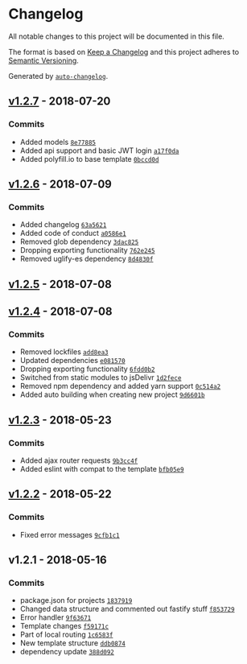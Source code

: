 # Changelog

All notable changes to this project will be documented in this file.

The format is based on [Keep a Changelog](http://keepachangelog.com/en/1.0.0/)
and this project adheres to [Semantic Versioning](http://semver.org/spec/v2.0.0.html).

Generated by [`auto-changelog`](https://github.com/CookPete/auto-changelog).

## [v1.2.7](https://github.com/wafferjs/waffer-cli/compare/v1.2.6...v1.2.7) - 2018-07-20

### Commits

- Added models [`8e77885`](https://github.com/wafferjs/waffer-cli/commit/8e7788574d3eb6770150c9a39768c978333d68ac)
- Added api support and basic JWT login [`a17f0da`](https://github.com/wafferjs/waffer-cli/commit/a17f0da4b5edf7357f072d4f87ba197437dc0f06)
- Added polyfill.io to base template [`0bccd0d`](https://github.com/wafferjs/waffer-cli/commit/0bccd0d438735959de563c8d04d6436b30bafe5a)

## [v1.2.6](https://github.com/wafferjs/waffer-cli/compare/v1.2.5...v1.2.6) - 2018-07-09

### Commits

- Added changelog [`63a5621`](https://github.com/wafferjs/waffer-cli/commit/63a5621d75a939ee1203eeae5e0532efab67721d)
- Added code of conduct [`a0586e1`](https://github.com/wafferjs/waffer-cli/commit/a0586e140e1dcfbf9be2f1e7fe0146b53cf72e32)
- Removed glob dependency [`3dac825`](https://github.com/wafferjs/waffer-cli/commit/3dac825c0ecdd2e306ad92a6991284434f1ef799)
- Dropping exporting functionality [`762e245`](https://github.com/wafferjs/waffer-cli/commit/762e2454bd27758c5f1985065b60db75619e37ff)
- Removed uglify-es dependency [`8d4830f`](https://github.com/wafferjs/waffer-cli/commit/8d4830fef679e898ddca2274931662ee8f8afe67)

## [v1.2.5](https://github.com/wafferjs/waffer-cli/compare/v1.2.4...v1.2.5) - 2018-07-08

## [v1.2.4](https://github.com/wafferjs/waffer-cli/compare/v1.2.3...v1.2.4) - 2018-07-08

### Commits

- Removed lockfiles [`add8ea3`](https://github.com/wafferjs/waffer-cli/commit/add8ea3a46b063f082e35ba369e4086e25339c73)
- Updated dependencies [`e081570`](https://github.com/wafferjs/waffer-cli/commit/e081570862c8e6e41c8a9d37fa8ae125356efe53)
- Dropping exporting functionality [`6fdd0b2`](https://github.com/wafferjs/waffer-cli/commit/6fdd0b2358498c706f4b8657eaf34fea1f487a53)
- Switched from static modules to jsDelivr [`1d2fece`](https://github.com/wafferjs/waffer-cli/commit/1d2fece853a7878428ae9bd7a4fcb1416b64513d)
- Removed npm dependency and added yarn support [`0c514a2`](https://github.com/wafferjs/waffer-cli/commit/0c514a24dde3f0ef4eeb9297c28210184a0a59a0)
- Added auto building when creating new project [`9d6601b`](https://github.com/wafferjs/waffer-cli/commit/9d6601b02a6eb7e04c2918c5b9852a9b1f24ead4)

## [v1.2.3](https://github.com/wafferjs/waffer-cli/compare/v1.2.2...v1.2.3) - 2018-05-23

### Commits

- Added ajax router requests [`9b3cc4f`](https://github.com/wafferjs/waffer-cli/commit/9b3cc4f0fd9c082c8550fb9c555ee70c8abfcf47)
- Added eslint with compat to the template [`bfb05e9`](https://github.com/wafferjs/waffer-cli/commit/bfb05e9bf1173fb1f0194a8c68b481ad7835f328)

## [v1.2.2](https://github.com/wafferjs/waffer-cli/compare/v1.2.1...v1.2.2) - 2018-05-22

### Commits

- Fixed error messages [`9cfb1c1`](https://github.com/wafferjs/waffer-cli/commit/9cfb1c1099a2bbac7b3032623629ac995bb800cb)

## v1.2.1 - 2018-05-16

### Commits

- package.json for projects [`1837919`](https://github.com/wafferjs/waffer-cli/commit/1837919f538e3b63bea6e20a17e67722f3116017)
- Changed data structure and commented out fastify stuff [`f853729`](https://github.com/wafferjs/waffer-cli/commit/f853729cb5b67105537463c50b791230528bca62)
- Error handler [`9f63671`](https://github.com/wafferjs/waffer-cli/commit/9f636712b634769ef9774d7fba6dfae6e84d2284)
- Template changes [`f59171c`](https://github.com/wafferjs/waffer-cli/commit/f59171c9052a062b17db46152121301601276698)
- Part of local routing [`1c6583f`](https://github.com/wafferjs/waffer-cli/commit/1c6583f10be7d99511907bb632def4736d6fff4e)
- New template structure [`ddb0874`](https://github.com/wafferjs/waffer-cli/commit/ddb0874671b3728b5d6e4b0c3a71652a36e7c9fa)
- dependency update [`388d092`](https://github.com/wafferjs/waffer-cli/commit/388d0920ffe885cc60854a2e27f2dd6dfff301e0)
